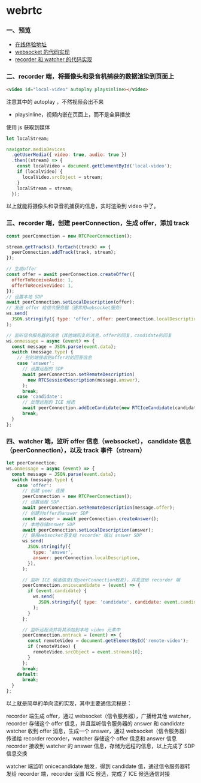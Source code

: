 # webrtc

### 一、预览

- [在线体验地址](https://haokur.github.io/webrtc-demos/)
- [websocket 的代码实现](https://github.com/haokur/koa-server/blob/main/src/controllers/webrtc-ws.controller.ts)
- [recorder 和 watcher 的代码实现](https://github.com/haokur/webrtc-demos)

### 二、recorder 端，将摄像头和录音机捕获的数据渲染到页面上

```html
<video id="local-video" autoplay playsinline></video>
```

注意其中的 autoplay ，不然视频会出不来

- playsinline，视频内嵌在页面上，而不是全屏播放

使用 js 获取到媒体

```javascript
let localStream;

navigator.mediaDevices
  .getUserMedia({ video: true, audio: true })
  .then((stream) => {
    const localVideo = document.getElementById('local-video');
    if (localVideo) {
      localVideo.srcObject = stream;
    }
    localStream = stream;
  });
```

以上就能将摄像头和录音机捕获的信息，实时渲染到 video 中了。

### 三、recorder 端，创建 peerConnection，生成 offer，添加 track

```javascript
const peerConnection = new RTCPeerConnection();

stream.getTracks().forEach((track) => {
  peerConnection.addTrack(track, stream);
});

// 生成offer
const offer = await peerConnection.createOffer({
  offerToReceiveAudio: 1,
  offerToReceiveVideo: 1,
});
// 设置本地 SDP
await peerConnection.setLocalDescription(offer);
// 发送 offer 给信令服务器（通常用websocket服务）
ws.send(
  JSON.stringify({ type: 'offer', offer: peerConnection.localDescription }),
);

// 监听信令服务器的消息（其他端回复的消息，offer的回复，candidate的回复
ws.onmessage = async (event) => {
  const message = JSON.parse(event.data);
  switch (message.type) {
    // 别的端接收到offer时的回答信息
    case 'answer':
      // 设置远程的 SDP
      await peerConnection.setRemoteDescription(
        new RTCSessionDescription(message.answer),
      );
      break;
    case 'candidate':
      // 处理远程的 ICE 候选
      await peerConnection.addIceCandidate(new RTCIceCandidate(candidate));
      break;
  }
};
```

### 四、watcher 端，监听 offer 信息（websocket）， candidate 信息（peerConnection），以及 track 事件（stream）

```javascript
let peerConnection;
ws.onmessage = async (event) => {
  const message = JSON.parse(event.data);
  switch (message.type) {
    case 'offer':
      // 创建 peer 连接
      peerConnection = new RTCPeerConnection();
      // 设置远程 SDP
      await peerConnection.setRemoteDescription(message.offer);
      // 创建对offer的answer SDP
      const answer = await peerConnection.createAnswer();
      // 本地存储answer SDP
      await peerConnection.setLocalDescription(answer);
      // 使用websocket答复给 recorder 端以 answer SDP
      ws.send(
        JSON.stringify({
          type: 'answer',
          answer: peerConnection.localDescription,
        }),
      );

      // 监听 ICE 候选信息(由peerConnection触发)，并发送给 recorder 端
      peerConnection.onicecandidate = (event) => {
        if (event.candidate) {
          ws.send(
            JSON.stringify({ type: 'candidate', candidate: event.candidate }),
          );
        }
      };

      // 监听远程流并将其添加到本地 video 元素中
      peerConnection.ontrack = (event) => {
        const remoteVideo = document.getElementById('remote-video');
        if (remoteVideo) {
          remoteVideo.srcObject = event.streams[0];
        }
      };
      break;
    default:
      break;
  }
};
```

以上就是简单的单向流的实现，其中主要通信流程是：

recorder 端生成 offer，通过 websocket（信令服务器），广播给其他 watcher，recorder 存储这个 offer 信息，并且监听信令服务器的 answer 和 candidate
watcher 收到 offer 消息，生成一个 answer，通过 websocket（信令服务器）传递给 recorder
recorder，watcher 存储这个 offer 信息和 answer 信息
recorder 接收到 watcher 的 answer 信息，存储为远程的信息，以上完成了 SDP 信息交换

watcher 端监听 onicecandidate 触发，得到 candidate 值，通过信令服务器转发给 recorder 端，recorder 设置 ICE 候选，完成了 ICE 候选通信对接
